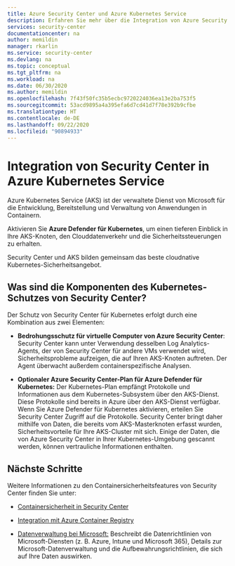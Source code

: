 ```yaml
---
title: Azure Security Center und Azure Kubernetes Service
description: Erfahren Sie mehr über die Integration von Azure Security Center in Azure Kubernetes Service.
services: security-center
documentationcenter: na
author: memildin
manager: rkarlin
ms.service: security-center
ms.devlang: na
ms.topic: conceptual
ms.tgt_pltfrm: na
ms.workload: na
ms.date: 06/30/2020
ms.author: memildin
ms.openlocfilehash: 7f43f50fc35b5ecbc9720224036ea13e2ba753f5
ms.sourcegitcommit: 53acd9895a4a395efa6d7cd41d7f78e392b9cfbe
ms.translationtype: HT
ms.contentlocale: de-DE
ms.lasthandoff: 09/22/2020
ms.locfileid: "90894933"
---
```

# <a name="azure-kubernetes-services-integration-with-security-center"></a>Integration von Security Center in Azure Kubernetes Service

Azure Kubernetes Service (AKS) ist der verwaltete Dienst von Microsoft für die Entwicklung, Bereitstellung und Verwaltung von Anwendungen in Containern. 

Aktivieren Sie **Azure Defender für Kubernetes**, um einen tieferen Einblick in Ihre AKS-Knoten, den Clouddatenverkehr und die Sicherheitssteuerungen zu erhalten.

Security Center und AKS bilden gemeinsam das beste cloudnative Kubernetes-Sicherheitsangebot.

## <a name="what-are-the-components-of-security-centers-kubernetes-protection"></a>Was sind die Komponenten des Kubernetes-Schutzes von Security Center?

Der Schutz von Security Center für Kubernetes erfolgt durch eine Kombination aus zwei Elementen:

- **Bedrohungsschutz für virtuelle Computer von Azure Security Center**: Security Center kann unter Verwendung desselben Log Analytics-Agents, der von Security Center für andere VMs verwendet wird, Sicherheitsprobleme aufzeigen, die auf Ihren AKS-Knoten auftreten. Der Agent überwacht außerdem containerspezifische Analysen.

- **Optionaler Azure Security Center-Plan für Azure Defender für Kubernetes:** Der Kubernetes-Plan empfängt Protokolle und Informationen aus dem Kubernetes-Subsystem über den AKS-Dienst. Diese Protokolle sind bereits in Azure über den AKS-Dienst verfügbar. Wenn Sie Azure Defender für Kubernetes aktivieren, erteilen Sie Security Center Zugriff auf die Protokolle. Security Center bringt daher mithilfe von Daten, die bereits vom AKS-Masterknoten erfasst wurden, Sicherheitsvorteile für Ihre AKS-Cluster mit sich. Einige der Daten, die von Azure Security Center in Ihrer Kubernetes-Umgebung gescannt werden, können vertrauliche Informationen enthalten.


## <a name="next-steps"></a>Nächste Schritte

Weitere Informationen zu den Containersicherheitsfeatures von Security Center finden Sie unter:

* [Containersicherheit in Security Center](container-security.md)

* [Integration mit Azure Container Registry](azure-container-registry-integration.md)

* [Datenverwaltung bei Microsoft:](https://www.microsoft.com/trust-center/privacy/data-management) Beschreibt die Datenrichtlinien von Microsoft-Diensten (z. B. Azure, Intune und Microsoft 365), Details zur Microsoft-Datenverwaltung und die Aufbewahrungsrichtlinien, die sich auf Ihre Daten auswirken.
